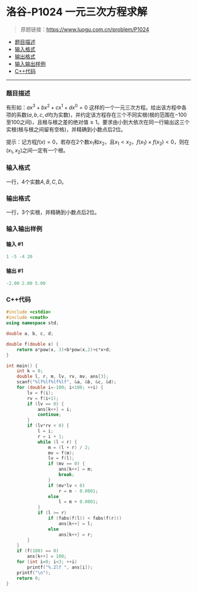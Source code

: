 # 洛谷-P1024 一元三次方程求解

> 原题链接：https://www.luogu.com.cn/problem/P1024

- [题目描述](#题目描述)
- [输入格式](#输入格式)
- [输出格式](#输出格式)
- [输入输出样例](#输入输出样例)
- [C++代码](#C++代码)

---

### <a name="题目描述">题目描述</a>

有形如：$ax^3+bx^2+cx^1+dx^0=0$  这样的一个一元三次方程。给出该方程中各项的系数($a,b,c,d$均为实数)，并约定该方程存在三个不同实根(根的范围在$-100$至$100$之间)，且根与根之差的绝对值$\ge 1$。要求由小到大依次在同一行输出这三个实根(根与根之间留有空格)，并精确到小数点后$2$位。

提示：记方程$f(x)=0$，若存在$2$个数$x_1$和$x_2$，且$x_1<x_2$，$f(x_1)  \times  f(x_2)<0$，则在$(x_1,x_2)$之间一定有一个根。

### <a name="输入格式">输入格式</a>

一行，$4$个实数$A,B,C,D$。

### <a name="输出格式">输出格式</a>

一行，$3$个实根，并精确到小数点后$2$位。

### <a name="输入输出样例">输入输出样例</a>

#### 输入 #1

```c++
1 -5 -4 20
```

#### 输出 #1

```c++
-2.00 2.00 5.00
```

### <a name="C++代码">C++代码</a>

```c++
#include <cstdio>
#include <cmath>
using namespace std;

double a, b, c, d;

double f(double x) {
    return a*pow(x, 3)+b*pow(x,2)+c*x+d;
}

int main() {
    int k = 0;
    double l, r, m, lv, rv, mv, ans[3];
    scanf("%lf%lf%lf%lf", &a, &b, &c, &d);
    for (double i=-100; i<100; ++i) {
        lv = f(i);
        rv = f(i+1);
        if (lv == 0) {
            ans[k++] = i;
            continue;
        }
        if (lv*rv < 0) {
            l = i;
            r = i + 1;
            while (l < r) {
                m = (l + r) / 2;
                mv = f(m);
                lv = f(l);
                if (mv == 0) {
                    ans[k++] = m;
                    break;
                }
                if (mv*lv < 0)
                    r = m - 0.0001;
                else
                    l = m + 0.0001;
            }
            if (l >= r)
                if (fabs(f(l)) < fabs(f(r)))
                    ans[k++] = l;
                else
                    ans[k++] = r;
        }
    }
    if (f(100) == 0)
        ans[k++] = 100;
    for (int i=0; i<3; ++i)
        printf("%.2lf ", ans[i]);
    printf("\n");
    return 0;
}
```